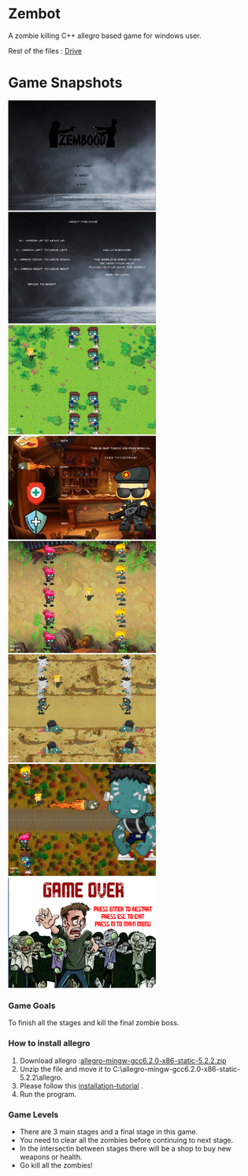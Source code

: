 # Zembot
A zombie killing C++ allegro based game for windows user.

Rest of the files :
[Drive](https://drive.google.com/drive/folders/1m_8mbBoKkHk54KjFrrB35JO3HbDl0_FE?usp=sharing)

# Game Snapshots

<img src="images/title.PNG" width ="300"> 
<img src="images/settings.png" width ="300"> 
<img src="images/stage_1.png" width ="300"> 
<img src="images/shop.png" width ="300"> 
<img src="images/stage_2.png" width ="300">
<img src="images/stage_3.png" width ="300">
<img src="images/stage_boss.png" width ="300">
<img src="images/game_over.png" width ="300">

### Game Goals
To finish all the stages and kill the final zombie boss.

### How to install allegro
  1. Download allegro :[allegro-mingw-gcc6.2.0-x86-static-5.2.2.zip](https://github-releases.githubusercontent.com/1005627/2613a648-2d17-11e7-8d51-0a2fe078bba7?X-Amz-Algorithm=AWS4-HMAC-SHA256&X-Amz-Credential=AKIAIWNJYAX4CSVEH53A%2F20210321%2Fus-east-1%2Fs3%2Faws4_request&X-Amz-Date=20210321T071633Z&X-Amz-Expires=300&X-Amz-Signature=62e479483588b3951b996f177a013cacbb300764399897c8b84753320c72fb2d&X-Amz-SignedHeaders=host&actor_id=79357023&key_id=0&repo_id=1005627&response-content-disposition=attachment%3B%20filename%3Dallegro-mingw-gcc6.2.0-x86-static-5.2.2.zip&response-content-type=application%2Foctet-stream)
  2. Unzip the file and move it to C:\allegro-mingw-gcc6.2.0-x86-static-5.2.2\allegro. 
  3. Please follow this [installation-tutorial](https://www.youtube.com/watch?v=8A6DHSo3KT8&ab_channel=ArcChang) .
  4. Run the program.
### Game Levels
- There are 3 main stages and a final stage in this game.
- You need to clear all the zombies before continuing to next stage.
- In the intersectin between stages there will be a shop to buy new weapons or health.
- Go kill all the zombies!
